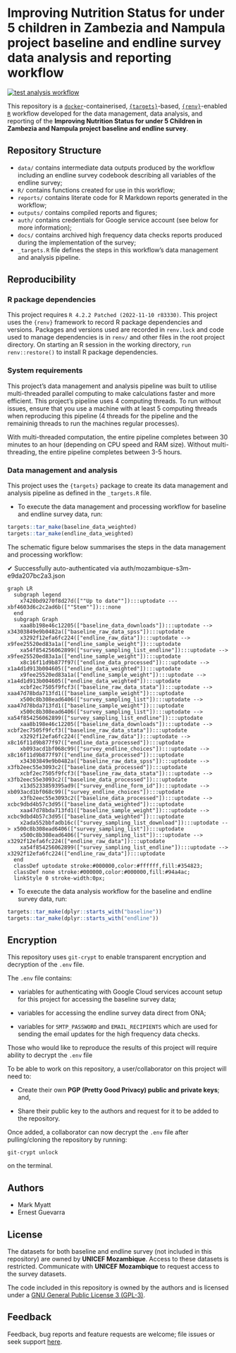 
<!-- README.md is generated from README.Rmd. Please edit that file -->

# Improving Nutrition Status for under 5 children in Zambezia and Nampula project baseline and endline survey data analysis and reporting workflow

<!-- badges: start -->

[![test analysis
workflow](https://github.com/katilingban/zambezia-nampula-survey/actions/workflows/test-analysis-workflow.yaml/badge.svg)](https://github.com/katilingban/zambezia-nampula-survey/actions/workflows/test-analysis-workflow.yaml)
<!-- badges: end -->

This repository is a
[`docker`](https://www.docker.com/get-started)-containerised,
[`{targets}`](https://docs.ropensci.org/targets/)-based,
[`{renv}`](https://rstudio.github.io/renv/articles/renv.html)-enabled
[`R`](https://cran.r-project.org/) workflow developed for the data
management, data analysis, and reporting of the **Improving Nutrition
Status for under 5 Children in Zambezia and Nampula project baseline and
endline survey**.

## Repository Structure

- `data/` contains intermediate data outputs produced by the workflow
  including an endline survey codebook describing all variables of the
  endline survey;
- `R/` contains functions created for use in this workflow;
- `reports/` contains literate code for R Markdown reports generated in
  the workflow;
- `outputs/` contains compiled reports and figures;
- `auth/` contains credentials for Google service account (see below for
  more information);
- `docs/` contains archived high frequency data checks reports produced
  during the implementation of the survey;
- `_targets.R` file defines the steps in this workflow’s data management
  and analysis pipeline.

## Reproducibility

### R package dependencies

This project requires `R 4.2.2 Patched (2022-11-10 r83330)`. This
project uses the `{renv}` framework to record R package dependencies and
versions. Packages and versions used are recorded in `renv.lock` and
code used to manage dependencies is in `renv/` and other files in the
root project directory. On starting an R session in the working
directory, `run renv::restore()` to install R package dependencies.

### System requirements

This project’s data management and analysis pipeline was built to
utilise multi-threaded parallel computing to make calculations faster
and more efficient. This project’s pipeline uses 4 computing threads. To
run without issues, ensure that you use a machine with at least 5
computing threads when reproducing this pipeline (4 threads for the
pipeline and the remaininig threads to run the machines regular
processes).

With multi-threaded computation, the entire pipeline completes between
30 minutes to an hour (depending on CPU speed and RAM size). Without
multi-threading, the entire pipeline completes between 3-5 hours.

### Data management and analysis

This project uses the `{targets}` package to create its data management
and analysis pipeline as defined in the `_targets.R` file.

- To execute the data management and processing workflow for baseline
  and endline survey data, run:

``` r
targets::tar_make(baseline_data_weighted)
targets::tar_make(endline_data_weighted)
```

The schematic figure below summarises the steps in the data management
and processing workflow:

✔ Successfully auto-authenticated via
auth/mozambique-s3m-e9da207bc2a3.json

``` mermaid
graph LR
  subgraph legend
    x7420bd9270f8d27d([""Up to date""]):::uptodate --- xbf4603d6c2c2ad6b([""Stem""]):::none
  end
  subgraph Graph
    xaa8b198e46c12205(["baseline_data_downloads"]):::uptodate --> x34303849e9b0482a(["baseline_raw_data_spss"]):::uptodate
    x3292f12efa6fc224(["endline_raw_data"]):::uptodate --> x9fee25520ed83a1a(["endline_sample_weight"]):::uptodate
    xa54f854256062899(["survey_sampling_list_endline"]):::uptodate --> x9fee25520ed83a1a(["endline_sample_weight"]):::uptodate
    x8c16f11d9b877f97(["endline_data_processed"]):::uptodate --> x1a4d1d913b004605(["endline_data_weighted"]):::uptodate
    x9fee25520ed83a1a(["endline_sample_weight"]):::uptodate --> x1a4d1d913b004605(["endline_data_weighted"]):::uptodate
    xcbf2ec7505f9fcf3(["baseline_raw_data_stata"]):::uptodate --> xaa47d78bda713fd1(["baseline_sample_weight"]):::uptodate
    x500c8b308ead6406(["survey_sampling_list"]):::uptodate --> xaa47d78bda713fd1(["baseline_sample_weight"]):::uptodate
    x500c8b308ead6406(["survey_sampling_list"]):::uptodate --> xa54f854256062899(["survey_sampling_list_endline"]):::uptodate
    xaa8b198e46c12205(["baseline_data_downloads"]):::uptodate --> xcbf2ec7505f9fcf3(["baseline_raw_data_stata"]):::uptodate
    x3292f12efa6fc224(["endline_raw_data"]):::uptodate --> x8c16f11d9b877f97(["endline_data_processed"]):::uptodate
    xb093acd1bf068c99(["survey_endline_choices"]):::uptodate --> x8c16f11d9b877f97(["endline_data_processed"]):::uptodate
    x34303849e9b0482a(["baseline_raw_data_spss"]):::uptodate --> x3fb2eec55e3093c2(["baseline_data_processed"]):::uptodate
    xcbf2ec7505f9fcf3(["baseline_raw_data_stata"]):::uptodate --> x3fb2eec55e3093c2(["baseline_data_processed"]):::uptodate
    x13d5233859395ad9(["survey_endline_form_id"]):::uptodate --> xb093acd1bf068c99(["survey_endline_choices"]):::uptodate
    x3fb2eec55e3093c2(["baseline_data_processed"]):::uptodate --> xcbc9dbd4b57c3d95(["baseline_data_weighted"]):::uptodate
    xaa47d78bda713fd1(["baseline_sample_weight"]):::uptodate --> xcbc9dbd4b57c3d95(["baseline_data_weighted"]):::uptodate
    x2ada552bbfadb16c(["survey_sampling_list_download"]):::uptodate --> x500c8b308ead6406(["survey_sampling_list"]):::uptodate
    x500c8b308ead6406(["survey_sampling_list"]):::uptodate --> x3292f12efa6fc224(["endline_raw_data"]):::uptodate
    xa54f854256062899(["survey_sampling_list_endline"]):::uptodate --> x3292f12efa6fc224(["endline_raw_data"]):::uptodate
  end
  classDef uptodate stroke:#000000,color:#ffffff,fill:#354823;
  classDef none stroke:#000000,color:#000000,fill:#94a4ac;
  linkStyle 0 stroke-width:0px;
```

- To execute the data analysis workflow for the baseline and endline
  survey data, run:

``` r
targets::tar_make(dplyr::starts_with("baseline"))
targets::tar_make(dplyr::starts_with("endline"))
```

## Encryption

This repository uses `git-crypt` to enable transparent encryption and
decryption of the `.env` file.

The `.env` file contains:

- variables for authenticating with Google Cloud services account setup
  for this project for accessing the baseline survey data;

- variables for accessing the endline survey data direct from ONA;

- variables for `SMTP_PASSWORD` and `EMAIL_RECIPIENTS` which are used
  for sending the email updates for the high frequency data checks.

Those who would like to reproduce the results of this project will
require ability to decrypt the `.env` file

To be able to work on this repository, a user/collaborator on this
project will need to:

- Create their own **PGP (Pretty Good Privacy) public and private
  keys**; and,

- Share their public key to the authors and request for it to be added
  to the repository.

Once added, a collaborator can now decrypt the `.env` file after
pulling/cloning the repository by running:

    git-crypt unlock

on the terminal.

## Authors

- Mark Myatt
- Ernest Guevarra

## License

The datasets for both baseline and endline survey (not included in this
repository) are owned by **UNICEF Mozambique**. Access to these datasets
is restricted. Communicate with **UNICEF Mozambique** to request access
to the survey datasets.

The code included in this repository is owned by the authors and is
licensed under a [GNU General Public License 3
(GPL-3)](https://opensource.org/licenses/GPL-3.0).

## Feedback

Feedback, bug reports and feature requests are welcome; file issues or
seek support
[here](https://github.com/katilingban/zambezia-nampula-survey/issues).
